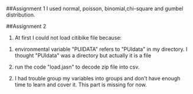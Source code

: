 ##Assignment 1
I used normal, poisson, binomial,chi-square and gumbel distribution.

##Assignment 2
1. At first I could not load citibike file because: 

1) environmental variable "PUIDATA" refers to "PUIdata" in my directory. I thought "PUIdata" was a directory but actually it is a file

2) run the code "load.jasn" to decode zip file into csv.
2. I had trouble group my variables into groups and don't have enough time to learn and cover it. This part is missing for now.
